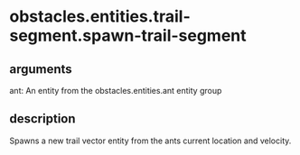 # obstacles.entities.trail-segment.spawn-trail-segment

## arguments

ant: An entity from the obstacles.entities.ant entity group

## description

Spawns a new trail vector entity from the ants current location and velocity.